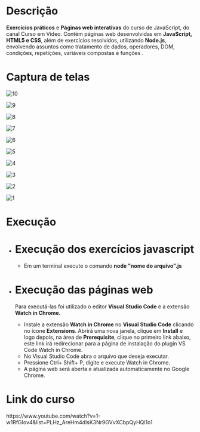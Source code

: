 <h1>Descrição</h1>

<b>Exercícios práticos</b> e <b>Páginas web interativas</b> do curso de JavaScript, do canal Curso em Vídeo. Contém páginas web desenvolvidas em <b>JavaScript, HTML5 e CSS</b>, além de exercícios resolvidos, utilizando <b>Node.js</b>, envolvendo assuntos como tratamento de dados, operadores, DOM, condições, repetições, variáveis compostas e funções .

<h1>Captura de telas</h1>

![10](https://user-images.githubusercontent.com/38113015/81894273-c2d2b800-9585-11ea-97b9-13a82f260e4e.png)

![9](https://user-images.githubusercontent.com/38113015/81894282-c5cda880-9585-11ea-9713-a08687a31e17.png)

![8](https://user-images.githubusercontent.com/38113015/81894287-c7976c00-9585-11ea-8e54-bd75acc75cba.png)

![7](https://user-images.githubusercontent.com/38113015/81894296-ca925c80-9585-11ea-99ea-ece0962d9208.png)

![6](https://user-images.githubusercontent.com/38113015/81895928-cc5e1f00-9589-11ea-80b0-51973c3268b2.png)

![5](https://user-images.githubusercontent.com/38113015/81894303-cfefa700-9585-11ea-9315-f21d2601b8d9.png)

![4](https://user-images.githubusercontent.com/38113015/81894308-d2520100-9585-11ea-97b6-e10a106df1f5.png)

![3](https://user-images.githubusercontent.com/38113015/81894318-d5e58800-9585-11ea-9f3c-02170523fe88.png)

![2](https://user-images.githubusercontent.com/38113015/81894323-d847e200-9585-11ea-9d10-574c76151690.png)

![1](https://user-images.githubusercontent.com/38113015/81894331-dd0c9600-9585-11ea-9c1d-380e3c38e31e.png)

<h1>Execução</h1>
<ul>
   <li> <h1>Execução dos exercícios javascript</h1></li>
   <ul>
     <li>Em um terminal execute o comando <b>node "nome do arquivo".js</b></li>
   </ul>
  <li><h1>Execução das páginas web</h1> 
       Para executá-las foi utilizado o editor <b>Visual Studio Code</b> e a extensão <b>Watch in Chrome.</b></li>
        
   <ul>
    <li>Instale a extensão <b>Watch in Chrome</b> no <b>Visual Studio Code</b> clicando no ícone <b>Extensions</b>. Abrirá uma nova             janela, clique em <b>Install</b> e logo depois, na área de <b>Prerequisite</b>, clique no primeiro link abaixo, este link irá           redirecionar para a página de instalação do plugin VS Code Watch in Chrome.</li>
    <li>No Visual Studio Code abra o arquivo que deseja executar.</li>
    <li>Pressione Ctrl+ Shift+ P, digite e execute Watch in Chrome.</li>
    <li>A página web será aberta e atualizada automaticamente no Google Chrome.</li>
  </ul>
</ul>


<h1>Link do curso</h1>
https://www.youtube.com/watch?v=1-w1RfGIov4&list=PLHz_AreHm4dlsK3Nr9GVvXCbpQyHQl1o1
